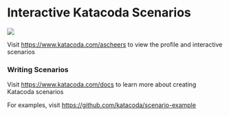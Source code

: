 # Interactive Katacoda Scenarios

[![](http://shields.katacoda.com/katacoda/ascheers/count.svg)](https://www.katacoda.com/ascheers "Get your profile on Katacoda.com")

Visit https://www.katacoda.com/ascheers to view the profile and interactive scenarios

### Writing Scenarios
Visit https://www.katacoda.com/docs to learn more about creating Katacoda scenarios

For examples, visit https://github.com/katacoda/scenario-example
